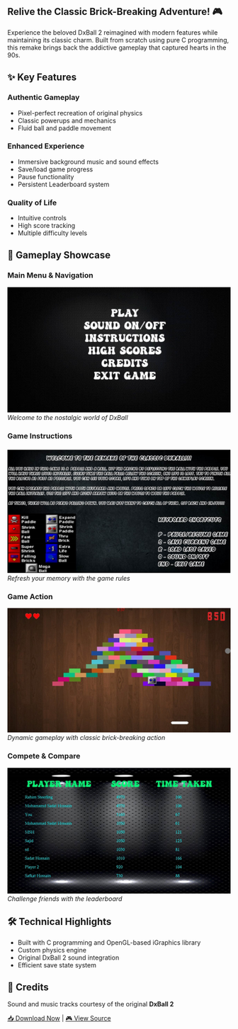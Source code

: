 ## Relive the Classic Brick-Breaking Adventure! 🎮

Experience the beloved DxBall 2 reimagined with modern features while maintaining its classic charm. Built from scratch using pure C programming, this remake brings back the addictive gameplay that captured hearts in the 90s.

## ✨ Key Features

### Authentic Gameplay
- Pixel-perfect recreation of original physics
- Classic powerups and mechanics
- Fluid ball and paddle movement

### Enhanced Experience
- Immersive background music and sound effects
- Save/load game progress
- Pause functionality
- Persistent Leaderboard system

### Quality of Life
- Intuitive controls
- High score tracking
- Multiple difficulty levels

## 🎯 Gameplay Showcase

### Main Menu & Navigation
![Start](https://github.com/SadatHossain01/DxBall-remake/raw/main/assets/JPEG/main-menu.jpg)
*Welcome to the nostalgic world of DxBall*

### Game Instructions
![Instructions](https://github.com/SadatHossain01/DxBall-remake/blob/main/assets/JPEG/instruction.jpg?raw=true)
*Refresh your memory with the game rules*

### Game Action
![Game Play](https://github.com/SadatHossain01/DxBall-remake/raw/main/assets/JPEG/gp2.jpg)
*Dynamic gameplay with classic brick-breaking action*

### Compete & Compare
![High Score](https://github.com/SadatHossain01/DxBall-remake/raw/main/assets/JPEG/hs.jpg)
*Challenge friends with the leaderboard*

## 🛠️ Technical Highlights
- Built with C programming and OpenGL-based iGraphics library
- Custom physics engine
- Original DxBall 2 sound integration
- Efficient save state system

## 🎵 Credits
Sound and music tracks courtesy of the original **DxBall 2**

[📥 Download Now](https://github.com/SadatHossain01/DxBall-remake/releases/download/v1.0.0/release.zip) | [🎮 View Source](https://github.com/SadatHossain01/DxBall-remake)
